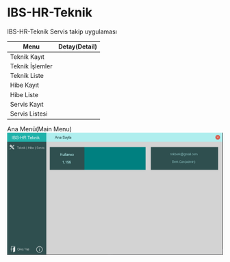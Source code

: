 
# IBS-HR-Teknik
IBS-HR-Teknik Servis takip uygulaması

| Menu   | Detay(Detail) |
| ------ | ------ |
| Teknik Kayıt | |
| Teknik İşlemler | |
| Teknik Liste | |
| Hibe Kayıt | |
| Hibe Liste | |
| Servis Kayıt | |
| Servis Listesi |  |

Ana Menü(Main Menu)
![alt text](https://github.com/nrkdrk/IBS-HR-Teknik/blob/master/images/AnaMenu.PNG)



